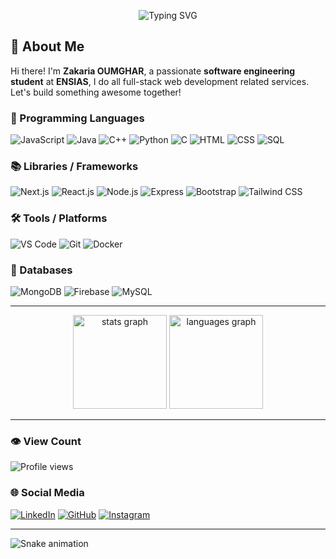 
<p align="center">
  <img src="https://readme-typing-svg.herokuapp.com?color=%23F95F4F&size=25&center=true&vCenter=true&width=500&lines=Hello+there!+I'm+Zakaria+OUMGHAR;Software+Engineering+Student;Passionate+about+Web+Development" alt="Typing SVG">
</p>



## **🌟 About Me**
Hi there! I'm **Zakaria OUMGHAR**, a passionate **software engineering student** at **ENSIAS**, I do all full-stack web development related services. Let's build something awesome together!

### **🔧 Programming Languages**
![JavaScript](https://img.shields.io/badge/-JavaScript-black?logo=javascript&style=flat)
![Java](https://img.shields.io/badge/-Java-black?logo=java&style=flat)
![C++](https://img.shields.io/badge/-C++-black?logo=cplusplus&style=flat)
![Python](https://img.shields.io/badge/-Python-black?logo=python&style=flat)
![C](https://img.shields.io/badge/-C-black?logo=c&style=flat)
![HTML](https://img.shields.io/badge/-HTML-black?logo=html5&style=flat)
![CSS](https://img.shields.io/badge/-CSS-black?logo=css3&style=flat)
![SQL](https://img.shields.io/badge/-SQL-black?logo=sql&style=flat)

### **📚 Libraries / Frameworks**
![Next.js](https://img.shields.io/badge/-Next.js-black?logo=next.js&style=flat)
![React.js](https://img.shields.io/badge/-React.js-black?logo=react&style=flat)
![Node.js](https://img.shields.io/badge/-Node.js-black?logo=node.js&style=flat)
![Express](https://img.shields.io/badge/-Express-black?logo=express&style=flat)
![Bootstrap](https://img.shields.io/badge/-Bootstrap-black?logo=bootstrap&style=flat)
![Tailwind CSS](https://img.shields.io/badge/-Tailwind%20CSS-black?logo=tailwindcss&style=flat)

### **🛠 Tools / Platforms**
![VS Code](https://img.shields.io/badge/-VS%20Code-black?logo=visualstudiocode&style=flat)
![Git](https://img.shields.io/badge/-Git-black?logo=git&style=flat)
![Docker](https://img.shields.io/badge/-Docker-black?logo=docker&style=flat)

### **💾 Databases**
![MongoDB](https://img.shields.io/badge/-MongoDB-black?logo=mongodb&style=flat)
![Firebase](https://img.shields.io/badge/-Firebase-black?logo=firebase&style=flat)
![MySQL](https://img.shields.io/badge/-MySQL-black?logo=mysql&style=flat)

---

<div align="center">
  <img src="https://github-readme-stats.vercel.app/api?username=zackweb-pro&hide_title=false&hide_rank=false&show_icons=true&include_all_commits=true&count_private=true&disable_animations=false&theme=dracula&locale=en&hide_border=false&card_width=340" height="150" alt="stats graph"  />
  <img src="https://github-readme-stats.vercel.app/api/top-langs?username=zackweb-pro&hide_title=false&layout=compact&card_width=400&langs_count=5&theme=dracula&hide_border=false" height="150" alt="languages graph"  />
</div>

---
### **👁️ View Count**
![Profile views](https://komarev.com/ghpvc/?username=zackweb-pro)

### **🌐 Social Media**
[![LinkedIn](https://img.shields.io/badge/LinkedIn-blue?logo=linkedin&style=flat)](https://www.linkedin.com/in/zakaria-oumghar-b30b9b1bb/)
[![GitHub](https://img.shields.io/badge/GitHub-black?logo=github&style=flat)](https://github.com/zackweb-pro)
[![Instagram](https://img.shields.io/badge/Instagram-white?logo=instagram&style=flat)](https://instagram.com/zoumghar)


---



<img src="https://raw.githubusercontent.com/maurodesouza/zackweb-pro/output/snake.svg" alt="Snake animation" />
